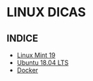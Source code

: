 # LINUX DICAS

## INDICE

- [Linux Mint 19](https://github.com/douglaspands/linux-tips/blob/master/linux-mint-19.md)
- [Ubuntu 18.04 LTS](https://github.com/douglaspands/linux-tips/blob/master/ubuntu-18.04.md)
- [Docker](https://github.com/douglaspands/linux-tips/blob/master/docker.md)
